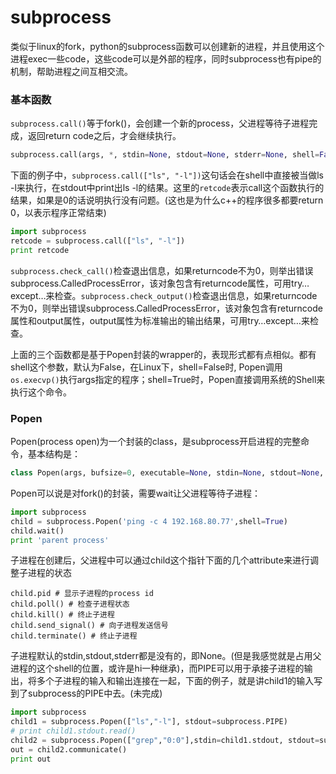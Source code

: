 # subprocess
类似于linux的fork，python的subprocess函数可以创建新的进程，并且使用这个进程exec一些code，这些code可以是外部的程序，同时subprocess也有pipe的机制，帮助进程之间互相交流。

### 基本函数
`subprocess.call()`等于fork()，会创建一个新的process，父进程等待子进程完成，返回return code之后，才会继续执行。
```python
subprocess.call(args, *, stdin=None, stdout=None, stderr=None, shell=False)
```
下面的例子中，`subprocess.call(["ls", "-l"])`这句话会在shell中直接被当做ls -l来执行，在stdout中print出ls -l的结果。这里的`retcode`表示call这个函数执行的结果，如果是0的话说明执行没有问题。(这也是为什么c++的程序很多都要return 0，以表示程序正常结束)
```python
import subprocess
retcode = subprocess.call(["ls", "-l"])
print retcode
```
`subprocess.check_call()`检查退出信息，如果returncode不为0，则举出错误subprocess.CalledProcessError，该对象包含有returncode属性，可用try…except…来检查。`subprocess.check_output()`检查退出信息，如果returncode不为0，则举出错误subprocess.CalledProcessError，该对象包含有returncode属性和output属性，output属性为标准输出的输出结果，可用try…except…来检查。

上面的三个函数都是基于Popen封装的wrapper的，表现形式都有点相似。都有shell这个参数，默认为False，在Linux下，shell=False时, Popen调用`os.execvp()`执行args指定的程序；shell=True时，Popen直接调用系统的Shell来执行这个命令。

### Popen
Popen(process open)为一个封装的class，是subprocess开启进程的完整命令，基本结构是：
```python
class Popen(args, bufsize=0, executable=None, stdin=None, stdout=None, stderr=None, preexec_fn=None, close_fds=False, shell=False, cwd=None, env=None, universal_newlines=False, startupinfo=None, creationflags=0)
```
Popen可以说是对fork()的封装，需要wait让父进程等待子进程：
```python
import subprocess
child = subprocess.Popen('ping -c 4 192.168.80.77',shell=True)
child.wait()
print 'parent process'
```
子进程在创建后，父进程中可以通过child这个指针下面的几个attribute来进行调整子进程的状态
```
child.pid # 显示子进程的process id
child.poll() # 检查子进程状态
child.kill() # 终止子进程
child.send_signal() # 向子进程发送信号
child.terminate() # 终止子进程
```
子进程默认的stdin,stdout,stderr都是没有的，即None。(但是我感觉就是占用父进程的这个shell的位置，或许是hi一种继承)，而PIPE可以用于承接子进程的输出，将多个子进程的输入和输出连接在一起，下面的例子，就是讲child1的输入写到了subprocess的PIPE中去。(未完成)
```python
import subprocess
child1 = subprocess.Popen(["ls","-l"], stdout=subprocess.PIPE)
# print child1.stdout.read()
child2 = subprocess.Popen(["grep","0:0"],stdin=child1.stdout, stdout=subprocess.PIPE)
out = child2.communicate()
print out

```




